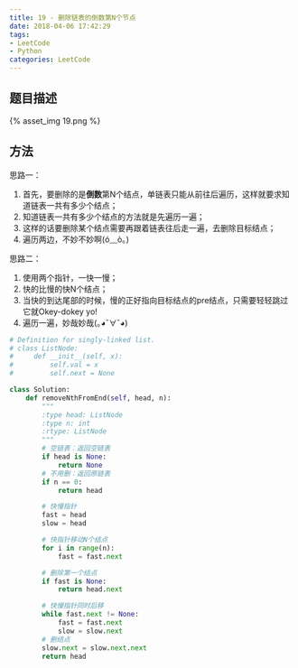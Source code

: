 ```yaml
---
title: 19 - 删除链表的倒数第N个节点
date: 2018-04-06 17:42:29
tags: 
- LeetCode
- Python
categories: LeetCode
---
```



## 题目描述
{% asset_img 19.png %}

<!-- more -->

## 方法
思路一：
1. 首先，要删除的是**倒数**第N个结点，单链表只能从前往后遍历，这样就要求知道链表一共有多少个结点；
2. 知道链表一共有多少个结点的方法就是先遍历一遍；
3. 这样的话要删除某个结点需要再跟着链表往后走一遍，去删除目标结点；
4. 遍历两边，不妙不妙啊(ó﹏ò｡)

思路二：
1. 使用两个指针，一快一慢；
2. 快的比慢的快N个结点；
3. 当快的到达尾部的时候，慢的正好指向目标结点的pre结点，只需要轻轻跳过它就Okey-dokey yo!
4. 遍历一遍，妙哉妙哉(｡◕ˇ∀ˇ◕)

```python
# Definition for singly-linked list.
# class ListNode:
#     def __init__(self, x):
#         self.val = x
#         self.next = None

class Solution:
    def removeNthFromEnd(self, head, n):
        """
        :type head: ListNode
        :type n: int
        :rtype: ListNode
        """
        # 空链表：返回空链表
        if head is None:
        	return None
        # 不用删：返回原链表
        if n == 0:
        	return head

        # 快慢指针
        fast = head
        slow = head

        # 快指针移动N个结点
        for i in range(n):
        	fast = fast.next

        # 删除第一个结点
        if fast is None:
        	return head.next

        # 快慢指针同时后移
        while fast.next != None:
        	fast = fast.next
        	slow = slow.next
        # 删结点
        slow.next = slow.next.next
        return head
```
